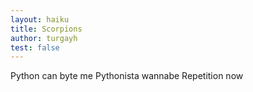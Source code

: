 ```yaml
---
layout: haiku
title: Scorpions
author: turgayh
test: false
---
```


Python can byte me
Pythonista wannabe
Repetition now
